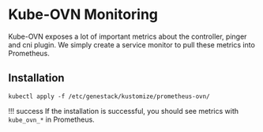 # Kube-OVN Monitoring

Kube-OVN exposes a lot of important metrics about the controller, pinger and cni plugin. We simply
create a service monitor to pull these metrics into Prometheus.


## Installation

``` shell
kubectl apply -f /etc/genestack/kustomize/prometheus-ovn/
```

!!! success
    If the installation is successful, you should see metrics with `kube_ovn_*` in Prometheus.
